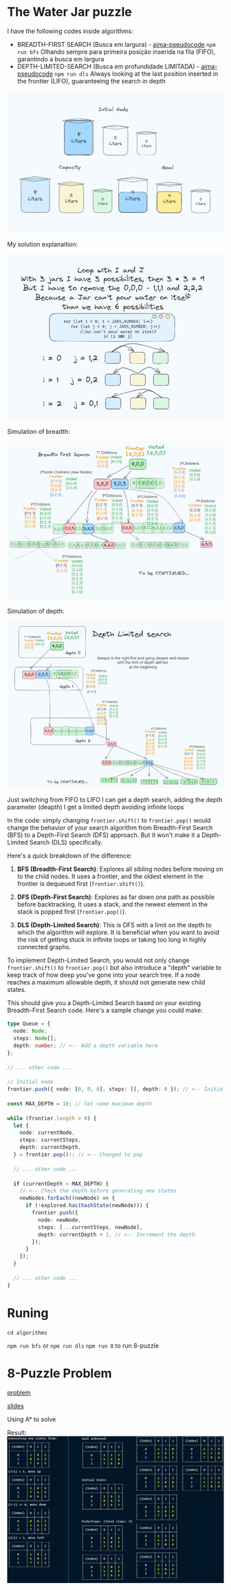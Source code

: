 # The Water Jar puzzle

I have the following codes inside algorithms:

- BREADTH-FIRST SEARCH (Busca em largura) - [aima-pseudocode](https://github.com/aimacode/aima-pseudocode/blob/master/md/Breadth-First-Search.md)
  `npm run bfs`
  Olhando sempre para primeira posição inserida na fila (FIFO), garantindo a busca em largura
- DEPTH-LIMITED-SEARCH (Busca em profundidade LIMITADA) - [aima-pseudocode](https://github.com/aimacode/aima-pseudocode/blob/master/md/Depth-Limited-Search.md)
  `npm run dls`
  Always looking at the last position inserted in the frontier (LIFO), guaranteeing the search in depth

![problem](https://github.com/igorlamoia/ia/blob/main/algorithms/assets/jars.png?raw=true)

My solution explanaition:

![problem](https://github.com/igorlamoia/ia/blob/main/algorithms/assets/for-solution.png?raw=true)

Simulation of breadth:

![problem](https://github.com/igorlamoia/ia/blob/main/algorithms/assets/simulacao-breadth.png?raw=true)

Simulation of depth:

![problem](https://github.com/igorlamoia/ia/blob/main/algorithms/assets/simulacao-depth.png?raw=true)

Just switching from FIFO to LIFO I can get a depth search, adding the depth parameter (deapth) I get a limited depth avoiding infinite loops

In the code: simply changing `frontier.shift()` to `frontier.pop()` would change the behavior of your search algorithm from Breadth-First Search (BFS) to a Depth-First Search (DFS) approach. But it won't make it a Depth-Limited Search (DLS) specifically.

Here's a quick breakdown of the difference:

1. **BFS (Breadth-First Search)**: Explores all sibling nodes before moving on to the child nodes. It uses a frontier, and the oldest element in the frontier is dequeued first (`frontier.shift()`).

2. **DFS (Depth-First Search)**: Explores as far down one path as possible before backtracking. It uses a stack, and the newest element in the stack is popped first (`frontier.pop()`).

3. **DLS (Depth-Limited Search)**: This is DFS with a limit on the depth to which the algorithm will explore. It is beneficial when you want to avoid the risk of getting stuck in infinite loops or taking too long in highly connected graphs.

To implement Depth-Limited Search, you would not only change `frontier.shift()` to `frontier.pop()` but also introduce a "depth" variable to keep track of how deep you've gone into your search tree. If a node reaches a maximum allowable depth, it should not generate new child states.

This should give you a Depth-Limited Search based on your existing Breadth-First Search code. Here's a sample change you could make:

```typescript
type Queue = {
  node: Node;
  steps: Node[];
  depth: number; // <-- Add a depth variable here
};

// ... other code ...

// Initial node
frontier.push({ node: [8, 0, 0], steps: [], depth: 0 }); // <-- Initialize depth to 0

const MAX_DEPTH = 10; // Set some maximum depth

while (frontier.length > 0) {
  let {
    node: currentNode,
    steps: currentSteps,
    depth: currentDepth,
  } = frontier.pop()!; // <-- Changed to pop

  // ... other code ...

  if (currentDepth < MAX_DEPTH) {
    // <-- Check the depth before generating new states
    newNodes.forEach((newNode) => {
      if (!explored.has(hashState(newNode))) {
        frontier.push({
          node: newNode,
          steps: [...currentSteps, newNode],
          depth: currentDepth + 1, // <-- Increment the depth
        });
      }
    });
  }

  // ... other code ...
}
```

# Runing

`cd algorithms`

`npm run bfs` or `npm run dls`
`npm run 8` to run 8-puzzle

# 8-Puzzle Problem

[problem](https://www.geeksforgeeks.org/check-instance-8-puzzle-solvable/)

[slides](http://aima.eecs.berkeley.edu/slides-pdf/chapter04a.pdf)

Using A\* to solve

Result:
![problem](https://github.com/igorlamoia/ia/blob/main/algorithms/assets/resultado_8-puzzle.png?raw=true)
